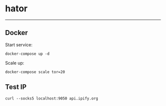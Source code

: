 # hator

***

## Docker

Start service:

    docker-compose up -d

Scale up:

    docker-compose scale tor=20

## Test IP

    curl --socks5 localhost:9050 api.ipify.org
